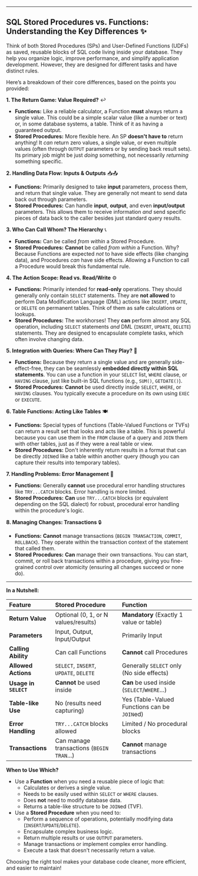 
---

## SQL Stored Procedures vs. Functions: Understanding the Key Differences ✨

Think of both Stored Procedures (SPs) and User-Defined Functions (UDFs) as saved, reusable blocks of SQL code living inside your database. They help you organize logic, improve performance, and simplify application development. However, they are designed for different tasks and have distinct rules.

Here’s a breakdown of their core differences, based on the points you provided:

**1. The Return Game: Value Required?** ↩️

*   **Functions:** Like a reliable calculator, a Function **must** always return a single value. This could be a simple scalar value (like a number or text) or, in some database systems, a table. Think of it as having a guaranteed output.
*   **Stored Procedures:** More flexible here. An SP **doesn't have to** return anything! It *can* return zero values, a single value, or even multiple values (often through `OUTPUT` parameters or by sending back result sets). Its primary job might be just *doing* something, not necessarily *returning* something specific.

**2. Handling Data Flow: Inputs & Outputs** 📥📤

*   **Functions:** Primarily designed to take **input** parameters, process them, and return that single value. They are generally not meant to send data back out through parameters.
*   **Stored Procedures:** Can handle **input**, **output**, and even **input/output** parameters. This allows them to receive information *and* send specific pieces of data back to the caller besides just standard query results.

**3. Who Can Call Whom? The Hierarchy** 📞

*   **Functions:** Can be called *from within* a Stored Procedure.
*   **Stored Procedures:** **Cannot** be called *from within* a Function. Why? Because Functions are expected *not* to have side effects (like changing data), and Procedures *can* have side effects. Allowing a Function to call a Procedure would break this fundamental rule.

**4. The Action Scope: Read vs. Read/Write** ⚙️

*   **Functions:** Primarily intended for **read-only** operations. They should generally only contain `SELECT` statements. They are **not allowed** to perform Data Modification Language (DML) actions like `INSERT`, `UPDATE`, or `DELETE` on permanent tables. Think of them as safe calculations or lookups.
*   **Stored Procedures:** The workhorses! They **can** perform almost any SQL operation, including `SELECT` statements *and* DML (`INSERT`, `UPDATE`, `DELETE`) statements. They are designed to encapsulate complete tasks, which often involve changing data.

**5. Integration with Queries: Where Can They Play?** 🧩

*   **Functions:** Because they return a single value and are generally side-effect-free, they can be seamlessly **embedded directly within SQL statements**. You can use a function in your `SELECT` list, `WHERE` clause, or `HAVING` clause, just like built-in SQL functions (e.g., `SUM()`, `GETDATE()`).
*   **Stored Procedures:** **Cannot** be used directly inside `SELECT`, `WHERE`, or `HAVING` clauses. You typically execute a procedure on its own using `EXEC` or `EXECUTE`.

**6. Table Functions: Acting Like Tables** 🍽️

*   **Functions:** Special types of functions (Table-Valued Functions or TVFs) can return a result set that looks and acts like a table. This is powerful because you can use them in the `FROM` clause of a query and `JOIN` them with other tables, just as if they were a real table or view.
*   **Stored Procedures:** Don't inherently return results in a format that can be directly `JOIN`ed like a table within another query (though you can capture their results into temporary tables).

**7. Handling Problems: Error Management** 🚧

*   **Functions:** Generally **cannot** use procedural error handling structures like `TRY...CATCH` blocks. Error handling is more limited.
*   **Stored Procedures:** **Can** use `TRY...CATCH` blocks (or equivalent depending on the SQL dialect) for robust, procedural error handling within the procedure's logic.

**8. Managing Changes: Transactions** 🔒

*   **Functions:** **Cannot** manage transactions (`BEGIN TRANSACTION`, `COMMIT`, `ROLLBACK`). They operate within the transaction context of the statement that called them.
*   **Stored Procedures:** **Can** manage their own transactions. You can start, commit, or roll back transactions within a procedure, giving you fine-grained control over atomicity (ensuring all changes succeed or none do).

---

**In a Nutshell:**

| Feature              | Stored Procedure                      | Function                                  |
| :------------------- | :------------------------------------ | :---------------------------------------- |
| **Return Value**     | Optional (0, 1, or N values/results)  | **Mandatory** (Exactly 1 value or table)  |
| **Parameters**       | Input, Output, Input/Output         | Primarily Input                           |
| **Calling Ability**  | Can call Functions                    | **Cannot** call Procedures                |
| **Allowed Actions**  | `SELECT`, `INSERT`, `UPDATE`, `DELETE` | Generally `SELECT` only (No side effects) |
| **Usage in `SELECT`**| **Cannot** be used inside             | **Can** be used inside (`SELECT`/`WHERE`...) |
| **Table-like Use**   | No (results need capturing)           | Yes (Table-Valued Functions can be `JOIN`ed) |
| **Error Handling**   | `TRY...CATCH` blocks allowed          | Limited / No procedural blocks            |
| **Transactions**     | Can manage transactions (`BEGIN TRAN`...) | **Cannot** manage transactions            |

**When to Use Which?**

*   Use a **Function** when you need a reusable piece of logic that:
    *   Calculates or derives a single value.
    *   Needs to be easily used within `SELECT` or `WHERE` clauses.
    *   Does **not** need to modify database data.
    *   Returns a table-like structure to be `JOIN`ed (TVF).
*   Use a **Stored Procedure** when you need to:
    *   Perform a sequence of operations, potentially modifying data (`INSERT`/`UPDATE`/`DELETE`).
    *   Encapsulate complex business logic.
    *   Return multiple results or use `OUTPUT` parameters.
    *   Manage transactions or implement complex error handling.
    *   Execute a task that doesn't necessarily return a value.

Choosing the right tool makes your database code cleaner, more efficient, and easier to maintain!